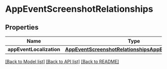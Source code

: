 # AppEventScreenshotRelationships

## Properties
Name | Type | Description | Notes
------------ | ------------- | ------------- | -------------
**appEventLocalization** | [**AppEventScreenshotRelationshipsAppEventLocalization**](AppEventScreenshotRelationshipsAppEventLocalization.md) |  | [optional] 

[[Back to Model list]](../README.md#documentation-for-models) [[Back to API list]](../README.md#documentation-for-api-endpoints) [[Back to README]](../README.md)



